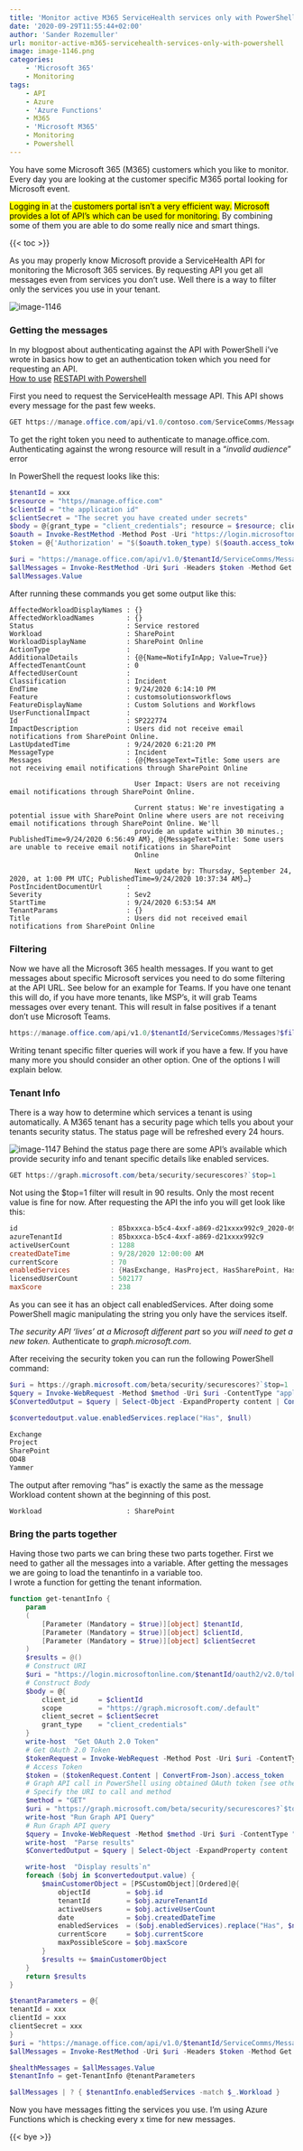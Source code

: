 ```yaml
---
title: 'Monitor active M365 ServiceHealth services only with PowerShell'
date: '2020-09-29T11:55:44+02:00'
author: 'Sander Rozemuller'
url: monitor-active-m365-servicehealth-services-only-with-powershell
image: image-1146.png
categories:
    - 'Microsoft 365'
    - Monitoring
tags:
    - API
    - Azure
    - 'Azure Functions'
    - M365
    - 'Microsoft M365'
    - Monitoring
    - Powershell
---
```


You have some Microsoft 365 (M365) customers which you like to monitor. Every day you are looking at the customer specific M365 portal looking for Microsoft event.

<mark>Logging in </mark>at the<mark> customers portal isn’t a very efficient way.</mark> <mark>Microsoft provides a lot of API’s which can be used for monitoring.</mark> By combining some of them you are able to do some really nice and smart things.


{{< toc >}}

As you may properly know Microsoft provide a ServiceHealth API for monitoring the Microsoft 365 services. By requesting API you get all messages even from services you don’t use. Well there is a way to filter only the services you use in your tenant.

![image-1146](image-1146.png)
### Getting the messages

In my blogpost about authenticating against the API with PowerShell i’ve wrote in basics how to get an authentication token which you need for requesting an API.   
[How to use](https://www.rozemuller.com/how-to-use-rest-api-with-powershell/) [REST](https://www.rozemuller.com/how-to-use-rest-api-with-powershell/)[API with Powershell](https://www.rozemuller.com/how-to-use-rest-api-with-powershell/)  
  
First you need to request the ServiceHealth message API. This API shows every message for the past few weeks.

```powershell
GET https://manage.office.com/api/v1.0/contoso.com/ServiceComms/Messages
```

To get the right token you need to authenticate to manage.office.com. Authenticating against the wrong resource will result in a “*invalid audience*” error

In PowerShell the request looks like this:

```powershell
$tenantId = xxx
$resource = "https//manage.office.com"
$clientId = "the application id"
$clientSecret = "The secret you have created under secrets"
$body = @{grant_type = "client_credentials"; resource = $resource; client_id = $ClientId; client_secret = $ClientSecret }
$oauth = Invoke-RestMethod -Method Post -Uri "https://login.microsoftonline.com/$($tenantID)/oauth2/token?api-version=1.0" -Body $body
$token = @{'Authorization' = "$($oauth.token_type) $($oauth.access_token)" }

$uri = "https://manage.office.com/api/v1.0/$tenantId/ServiceComms/Messages"
$allMessages = Invoke-RestMethod -Uri $uri -Headers $token -Method Get
$allMessages.Value 
```

After running these commands you get some output like this:

```basic
AffectedWorkloadDisplayNames : {}
AffectedWorkloadNames        : {}
Status                       : Service restored
Workload                     : SharePoint
WorkloadDisplayName          : SharePoint Online
ActionType                   :
AdditionalDetails            : {@{Name=NotifyInApp; Value=True}}
AffectedTenantCount          : 0
AffectedUserCount            :
Classification               : Incident
EndTime                      : 9/24/2020 6:14:10 PM
Feature                      : customsolutionsworkflows
FeatureDisplayName           : Custom Solutions and Workflows
UserFunctionalImpact         : 
Id                           : SP222774
ImpactDescription            : Users did not receive email notifications from SharePoint Online.
LastUpdatedTime              : 9/24/2020 6:21:20 PM
MessageType                  : Incident
Messages                     : {@{MessageText=Title: Some users are not receiving email notifications through SharePoint Online

                               User Impact: Users are not receiving email notifications through SharePoint Online.

                               Current status: We're investigating a potential issue with SharePoint Online where users are not receiving email notifications through SharePoint Online. We'll 
                               provide an update within 30 minutes.; PublishedTime=9/24/2020 6:56:49 AM}, @{MessageText=Title: Some users are unable to receive email notifications in SharePoint      
                               Online

                               Next update by: Thursday, September 24, 2020, at 1:00 PM UTC; PublishedTime=9/24/2020 10:37:34 AM}…}
PostIncidentDocumentUrl      :
Severity                     : Sev2
StartTime                    : 9/24/2020 6:53:54 AM
TenantParams                 : {}
Title                        : Users did not received email notifications from SharePoint Online
```

### Filtering

Now we have all the Microsoft 365 health messages. If you want to get messages about specific Microsoft services you need to do some filtering at the API URL. See below for an example for Teams. If you have one tenant this will do, if you have more tenants, like MSP’s, it will grab Teams messages over every tenant. This will result in false positives if a tenant don’t use Microsoft Teams.

```powershell
https://manage.office.com/api/v1.0/$tenantId/ServiceComms/Messages?$filter=Workload eq 'Teams'
```

Writing tenant specific filter queries will work if you have a few. If you have many more you should consider an other option. One of the options I will explain below.

### Tenant Info

There is a way how to determine which services a tenant is using automatically. A M365 tenant has a security page which tells you about your tenants security status. The status page will be refreshed every 24 hours.

![image-1147](image-1147.png)
Behind the status page there are some API’s available which provide security info and tenant specific details like enabled services.

```powershell
GET https://graph.microsoft.com/beta/security/securescores?`$top=1
```

Not using the $top=1 filter will result in 90 results. Only the most recent value is fine for now. After requesting the API the info you will get look like this:

```powershell
id                       : 85bxxxca-b5c4-4xxf-a869-d21xxxx992c9_2020-09-28
azureTenantId            : 85bxxxca-b5c4-4xxf-a869-d21xxxx992c9
activeUserCount          : 1288
createdDateTime          : 9/28/2020 12:00:00 AM
currentScore             : 70
enabledServices          : {HasExchange, HasProject, HasSharePoint, HasOD4B…}
licensedUserCount        : 502177
maxScore                 : 238
```

As you can see it has an object call enabledServices. After doing some PowerShell magic manipulating the string you only have the services itself.

T*he security API ‘lives’ at a Microsoft different part* so *you will need to get a new token.* Authenticate to *graph.microsoft.com*.  
  
After receiving the security token you can run the following PowerShell command:

```powershell
$uri = https://graph.microsoft.com/beta/security/securescores?`$top=1
$query = Invoke-WebRequest -Method $method -Uri $uri -ContentType "application/json" -Headers @{Authorization = "Bearer $token" } -ErrorAction Stop 
$ConvertedOutput = $query | Select-Object -ExpandProperty content | ConvertFrom-Json

$convertedoutput.value.enabledServices.replace("Has", $null)

Exchange
Project
SharePoint
OD4B
Yammer
```

The output after removing “has” is exactly the same as the message Workload content shown at the beginning of this post.

```basic
Workload                     : SharePoint
```

### Bring the parts together

Having those two parts we can bring these two parts together. First we need to gather all the messages into a variable. After getting the messages we are going to load the tenantinfo in a variable too.   
I wrote a function for getting the tenant information.

```powershell
function get-tenantInfo {
    param
    (
        [Parameter (Mandatory = $true)][object] $tenantId,
        [Parameter (Mandatory = $true)][object] $clientId,
        [Parameter (Mandatory = $true)][object] $clientSecret
    )
    $results = @()
    # Construct URI
    $uri = "https://login.microsoftonline.com/$tenantId/oauth2/v2.0/token"
    # Construct Body
    $body = @{
        client_id     = $clientId
        scope         = "https://graph.microsoft.com/.default"
        client_secret = $clientSecret
        grant_type    = "client_credentials"
    }
    write-host  "Get OAuth 2.0 Token"
    # Get OAuth 2.0 Token
    $tokenRequest = Invoke-WebRequest -Method Post -Uri $uri -ContentType "application/x-www-form-urlencoded" -Body $body -UseBasicParsing
    # Access Token
    $token = ($tokenRequest.Content | ConvertFrom-Json).access_token
    # Graph API call in PowerShell using obtained OAuth token (see other gists for more details)
    # Specify the URI to call and method
    $method = "GET"
    $uri = "https://graph.microsoft.com/beta/security/securescores?`$top=1"
    write-host "Run Graph API Query"
    # Run Graph API query 
    $query = Invoke-WebRequest -Method $method -Uri $uri -ContentType "application/json" -Headers @{Authorization = "Bearer $token" } -ErrorAction Stop 
    write-host  "Parse results"
    $ConvertedOutput = $query | Select-Object -ExpandProperty content | ConvertFrom-Json

    write-host  "Display results`n"
    foreach ($obj in $convertedoutput.value) {
        $mainCustomerObject = [PSCustomObject][Ordered]@{
            objectId         = $obj.id
            tenantId         = $obj.azureTenantId
            activeUsers      = $obj.activeUserCount
            date             = $obj.createdDateTime
            enabledServices  = ($obj.enabledServices).replace("Has", $null)
            currentScore     = $obj.currentScore
            maxPossibleScore = $obj.maxScore
        }
        $results += $mainCustomerObject
    }
    return $results
}

$tenantParameters = @{
tenantId = xxx
clientId = xxx
clientSecret = xxx
}
$uri = "https://manage.office.com/api/v1.0/$tenantId/ServiceComms/Messages"
$allMessages = Invoke-RestMethod -Uri $uri -Headers $token -Method Get

$healthMessages = $allMessages.Value 
$tenantInfo = get-TenantInfo @tenantParameters

$allMessages | ? { $tenantInfo.enabledServices -match $_.Workload }
```

Now you have messages fitting the services you use. I’m using Azure Functions which is checking every x time for new messages.

{{< bye >}}